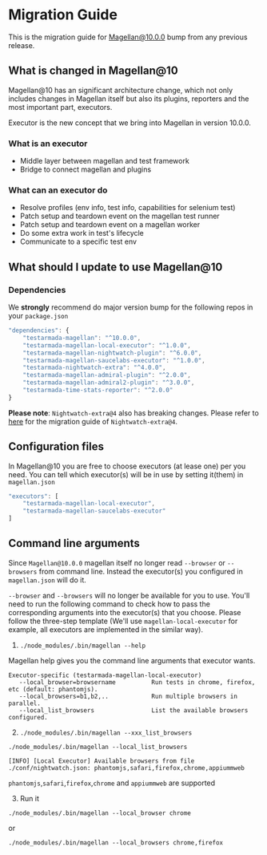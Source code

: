 # Migration Guide

This is the migration guide for Magellan@10.0.0 bump from any previous release.

## What is changed in Magellan@10

Magellan@10 has an significant architecture change, which not only includes changes in Magellan itself but also its plugins, reporters and the most important part, executors.

Executor is the new concept that we bring into Magellan in version 10.0.0.

### What is an executor

 * Middle layer between magellan and test framework
 * Bridge to connect magellan and plugins

### What can an executor do

 * Resolve profiles (env info, test info, capabilities for selenium test)
 * Patch setup and teardown event on the magellan test runner
 * Patch setup and teardown event on a magellan worker
 * Do some extra work in test's lifecycle
 * Communicate to a specific test env

## What should I update to use Magellan@10

### Dependencies

We **strongly** recommend do major version bump for the following repos in your `package.json`

```javascript
"dependencies": {
    "testarmada-magellan": "^10.0.0",
    "testarmada-magellan-local-executor": "^1.0.0",
    "testarmada-magellan-nightwatch-plugin": "^6.0.0",
    "testarmada-magellan-saucelabs-executor": "^1.0.0",
    "testarmada-nightwatch-extra": "^4.0.0",
    "testarmada-magellan-admiral-plugin": "^2.0.0",
    "testarmada-magellan-admiral2-plugin": "^3.0.0",
    "testarmada-time-stats-reporter": "^2.0.0"
}
```

**Please note**: `Nightwatch-extra@4` also has breaking changes. Please refer to [here](https://github.com/TestArmada/nightwatch-extra/blob/master/README.md#important-migration-notice-for-nightwatch-extra4) for the migration guide of `Nightwatch-extra@4`.

## Configuration files

In Magellan@10 you are free to choose executors (at lease one) per you need. You can tell which executor(s) will be in use by setting it(them) in `magellan.json`

```javascript
"executors": [
    "testarmada-magellan-local-executor",
    "testarmada-magellan-saucelabs-executor"
]
```

## Command line arguments
Since `Magellan@10.0.0` magellan itself no longer read `--browser` or `--browsers` from command line. Instead the executor(s) you configured in `magellan.json` will do it. 

`--browser` and `--browsers` will no longer be available for you to use. You'll need to run the following command to check how to pass the corresponding arguments into the executor(s) that you choose. Please follow the three-step template (We'll use `magellan-local-executor` for example, all executors are implemented in the similar way).

 1. `./node_modules/.bin/magellan --help`

Magellan help gives you the command line arguments that executor wants. 

```console
Executor-specific (testarmada-magellan-local-executor)
   --local_browser=browsername          Run tests in chrome, firefox, etc (default: phantomjs).
   --local_browsers=b1,b2,..            Run multiple browsers in parallel.
   --local_list_browsers                List the available browsers configured.
```

  2. `./node_modules/.bin/magellan --xxx_list_browsers`

```console
./node_modules/.bin/magellan --local_list_browsers

[INFO] [Local Executor] Available browsers from file ./conf/nightwatch.json: phantomjs,safari,firefox,chrome,appiummweb
```
`phantomjs`,`safari`,`firefox`,`chrome` and `appiummweb` are supported

 3. Run it

```console
./node_modules/.bin/magellan --local_browser chrome
```
or
```console
./node_modules/.bin/magellan --local_browsers chrome,firefox
```

